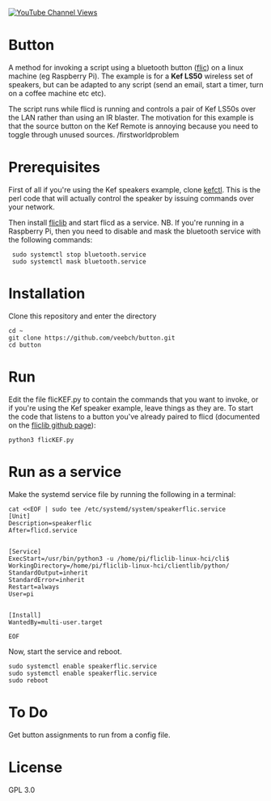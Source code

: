 [![YouTube Channel Views](https://img.shields.io/youtube/channel/views/UCz5BOU9J9pB_O0B8-rDjCWQ?label=YouTube&style=social)](https://www.youtube.com/channel/UCz5BOU9J9pB_O0B8-rDjCWQ)

# Button

A method for invoking a script using a bluetooth button ([flic](https://flic.io/shop/flic-2-three-pack)) on a linux machine (eg Raspberry Pi). The example is for a **Kef LS50** wireless set of speakers, but can be adapted to any script (send an email, start a timer, turn on a coffee machine etc etc).
 
The script runs while flicd is running and controls a pair of Kef LS50s over the LAN rather than using an IR blaster. The motivation for this example is that the source button on the Kef Remote is annoying because you need to toggle through unused sources. /firstworldproblem

# Prerequisites

First of all if you're using the Kef speakers example, clone [kefctl](https://github.com/kraih/kefctl). This is the perl code that will actually control the speaker by issuing commands over your network. 

Then install [fliclib](https://github.com/50ButtonsEach/fliclib-linux-hci) and start flicd as a service.
NB. If you're running in a Raspberry Pi, then you need to disable and mask the bluetooth service with the following commands:

```
 sudo systemctl stop bluetooth.service
 sudo systemctl mask bluetooth.service
```

# Installation

Clone this repository and enter the directory
```
cd ~
git clone https://github.com/veebch/button.git
cd button
```

# Run
Edit the file flicKEF.py to contain the commands that you want to invoke, or if you're using the Kef speaker example, leave things as they are.
To start the code that listens to a button you've already paired to flicd (documented on the [fliclib github page](https://github.com/50ButtonsEach/fliclib-linux-hci)):
```
python3 flicKEF.py
```
# Run as a service

Make the systemd service file by running the following in a terminal:

```
cat <<EOF | sudo tee /etc/systemd/system/speakerflic.service
[Unit]
Description=speakerflic
After=flicd.service


[Service]
ExecStart=/usr/bin/python3 -u /home/pi/fliclib-linux-hci/cli$
WorkingDirectory=/home/pi/fliclib-linux-hci/clientlib/python/
StandardOutput=inherit
StandardError=inherit
Restart=always
User=pi


[Install]
WantedBy=multi-user.target

EOF

```
Now, start the service and reboot.

```
sudo systemctl enable speakerflic.service
sudo systemctl enable speakerflic.service
sudo reboot
```
# To Do

Get button assignments to run from a config file. 

# License 

GPL 3.0

